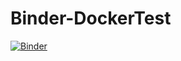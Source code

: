# Binder-DockerTest

[![Binder](http://mybinder.org/badge.svg)](http://mybinder.org:/repo/reemuw/binder-dockertest)
